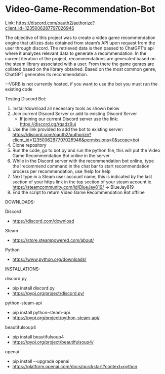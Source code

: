 # Video-Game-Recommendation-Bot

Link: https://discord.com/oauth2/authorize?client_id=1235006287797026946

The objective of this project was to create a video game recommendation engine that utilizes data obtained from steam’s API upon request from the user through discord.
The retrieved data is then passed to ChatGPT’s api where it analyzes relevant data to generate a recommendation.
In the current iteration of the project, recommendations are generated based on the steam library associated with a user.
From there the game genres are collated based on the library obtained. Based on the most common genre, ChatGPT generates its recommendation.

--VGRB is not currently hosted, if you want to use the bot you must run the existing code

Testing Discord Bot:

1. Install/download all necessary tools as shown below
2. Join current Discord Server or add to existing Discord Server
   - If joining our current Discord server use the link: https://discord.gg/rqadz9uj
4. Use the link provided to add the bot to existing server: https://discord.com/oauth2/authorize?client_id=1235006287797026946&permissions=0&scope=bot
5. Clone repository
6. Run the code, go to bot.py and run the python file, this will put the Video Game Recommendation Bot online in the server
7. While in the Discord server with the recommendation bot online, type the !recommend command in the chat bar to start recommendation process per recommendation, use !help for help
8. Next type in a Steam user account name, this is indicated by the last section of your https link in the top section of your steam account
           ie. https://steamcommunity.com/id/BlueJay819/ -> BlueJay819
9. End the script to return Video Game Recommendation Bot offline

DOWNLOADS:

Discord
- https://discord.com/download

Steam
- https://store.steampowered.com/about/

Python
- https://www.python.org/downloads/

INSTALLATIONS:

discord.py
- pip install discord.py
- https://pypi.org/project/discord.py/

python-steam-api
- pip install python-steam-api
- https://pypi.org/project/python-steam-api/

beautifulsoup4
- pip install beautifulsoup4
- https://pypi.org/project/beautifulsoup4/

openai
- pip install --upgrade openai
- https://platform.openai.com/docs/quickstart?context=python
